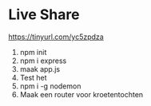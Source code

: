 # Live Share

https://tinyurl.com/yc5zpdza

1. npm init
2. npm i express
3. maak app.js
4. Test het
5. npm i -g nodemon
6. Maak een router voor kroetentochten